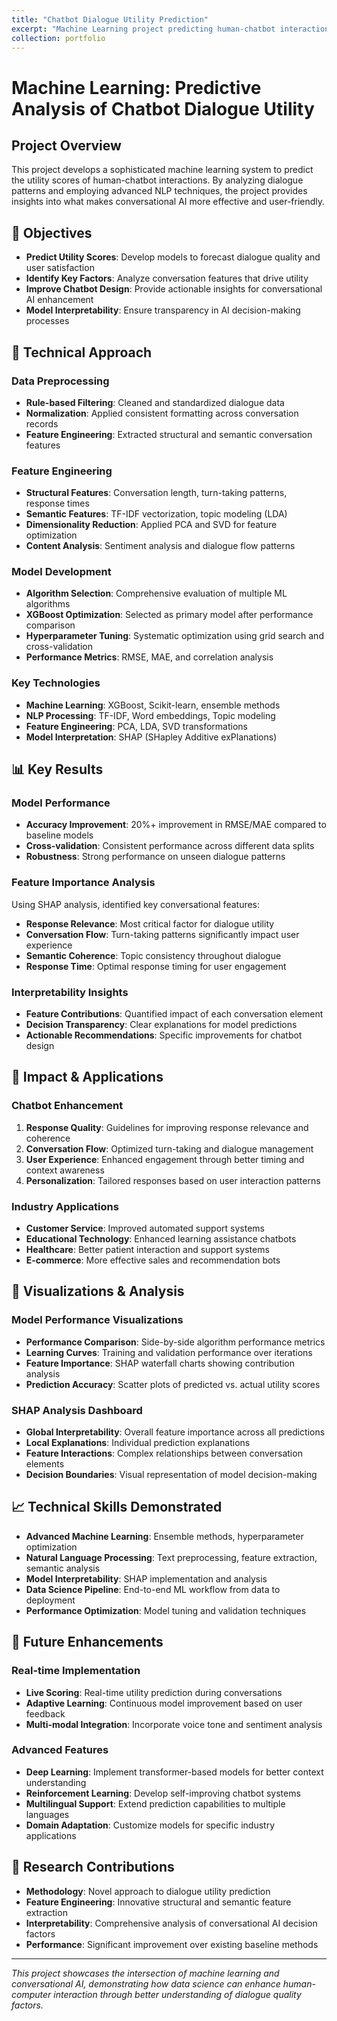 ```yaml
---
title: "Chatbot Dialogue Utility Prediction"
excerpt: "Machine Learning project predicting human-chatbot interaction utility using advanced NLP techniques and XGBoost modeling.<br/><img src='/images/portfolio/chatbot-dialogue-thumb.png'>"
collection: portfolio
---
```


# Machine Learning: Predictive Analysis of Chatbot Dialogue Utility

## Project Overview

This project develops a sophisticated machine learning system to predict the utility scores of human-chatbot interactions. By analyzing dialogue patterns and employing advanced NLP techniques, the project provides insights into what makes conversational AI more effective and user-friendly.

## 🎯 Objectives

- **Predict Utility Scores**: Develop models to forecast dialogue quality and user satisfaction
- **Identify Key Factors**: Analyze conversation features that drive utility
- **Improve Chatbot Design**: Provide actionable insights for conversational AI enhancement
- **Model Interpretability**: Ensure transparency in AI decision-making processes

## 🔧 Technical Approach

### Data Preprocessing
- **Rule-based Filtering**: Cleaned and standardized dialogue data
- **Normalization**: Applied consistent formatting across conversation records
- **Feature Engineering**: Extracted structural and semantic conversation features

### Feature Engineering
- **Structural Features**: Conversation length, turn-taking patterns, response times
- **Semantic Features**: TF-IDF vectorization, topic modeling (LDA)
- **Dimensionality Reduction**: Applied PCA and SVD for feature optimization
- **Content Analysis**: Sentiment analysis and dialogue flow patterns

### Model Development
- **Algorithm Selection**: Comprehensive evaluation of multiple ML algorithms
- **XGBoost Optimization**: Selected as primary model after performance comparison
- **Hyperparameter Tuning**: Systematic optimization using grid search and cross-validation
- **Performance Metrics**: RMSE, MAE, and correlation analysis

### Key Technologies
- **Machine Learning**: XGBoost, Scikit-learn, ensemble methods
- **NLP Processing**: TF-IDF, Word embeddings, Topic modeling
- **Feature Engineering**: PCA, LDA, SVD transformations
- **Model Interpretation**: SHAP (SHapley Additive exPlanations)

## 📊 Key Results

### Model Performance
- **Accuracy Improvement**: 20%+ improvement in RMSE/MAE compared to baseline models
- **Cross-validation**: Consistent performance across different data splits
- **Robustness**: Strong performance on unseen dialogue patterns

### Feature Importance Analysis
Using SHAP analysis, identified key conversational features:
- **Response Relevance**: Most critical factor for dialogue utility
- **Conversation Flow**: Turn-taking patterns significantly impact user experience
- **Semantic Coherence**: Topic consistency throughout dialogue
- **Response Time**: Optimal response timing for user engagement

### Interpretability Insights
- **Feature Contributions**: Quantified impact of each conversation element
- **Decision Transparency**: Clear explanations for model predictions
- **Actionable Recommendations**: Specific improvements for chatbot design

## 🚀 Impact & Applications

### Chatbot Enhancement
1. **Response Quality**: Guidelines for improving response relevance and coherence
2. **Conversation Flow**: Optimized turn-taking and dialogue management
3. **User Experience**: Enhanced engagement through better timing and context awareness
4. **Personalization**: Tailored responses based on user interaction patterns

### Industry Applications
- **Customer Service**: Improved automated support systems
- **Educational Technology**: Enhanced learning assistance chatbots
- **Healthcare**: Better patient interaction and support systems
- **E-commerce**: More effective sales and recommendation bots

## 🎨 Visualizations & Analysis

### Model Performance Visualizations
- **Performance Comparison**: Side-by-side algorithm performance metrics
- **Learning Curves**: Training and validation performance over iterations
- **Feature Importance**: SHAP waterfall charts showing contribution analysis
- **Prediction Accuracy**: Scatter plots of predicted vs. actual utility scores

### SHAP Analysis Dashboard
- **Global Interpretability**: Overall feature importance across all predictions
- **Local Explanations**: Individual prediction explanations
- **Feature Interactions**: Complex relationships between conversation elements
- **Decision Boundaries**: Visual representation of model decision-making

## 📈 Technical Skills Demonstrated

- **Advanced Machine Learning**: Ensemble methods, hyperparameter optimization
- **Natural Language Processing**: Text preprocessing, feature extraction, semantic analysis
- **Model Interpretability**: SHAP implementation and analysis
- **Data Science Pipeline**: End-to-end ML workflow from data to deployment
- **Performance Optimization**: Model tuning and validation techniques

## 🔮 Future Enhancements

### Real-time Implementation
- **Live Scoring**: Real-time utility prediction during conversations
- **Adaptive Learning**: Continuous model improvement based on user feedback
- **Multi-modal Integration**: Incorporate voice tone and sentiment analysis

### Advanced Features
- **Deep Learning**: Implement transformer-based models for better context understanding
- **Reinforcement Learning**: Develop self-improving chatbot systems
- **Multilingual Support**: Extend prediction capabilities to multiple languages
- **Domain Adaptation**: Customize models for specific industry applications

## 🔬 Research Contributions

- **Methodology**: Novel approach to dialogue utility prediction
- **Feature Engineering**: Innovative structural and semantic feature extraction
- **Interpretability**: Comprehensive analysis of conversational AI decision factors
- **Performance**: Significant improvement over existing baseline methods

---

*This project showcases the intersection of machine learning and conversational AI, demonstrating how data science can enhance human-computer interaction through better understanding of dialogue quality factors.* 